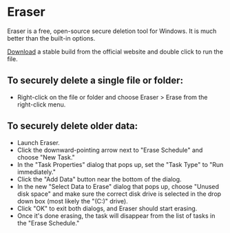 [Title]: # (Secure deletion on Windows)
[Order]: # (1)

# Eraser

Eraser is a free, open-source secure deletion tool for Windows. It is much better than the built-in options.

[Download](http://eraser.heidi.ie/download/) a stable build from the official website and double click to run the file.

## To securely delete a single file or folder:

*    Right-click on the file or folder and choose Eraser > Erase from the right-click menu.

## To securely delete older data:

*   Launch Eraser.
*   Click the downward-pointing arrow next to "Erase Schedule" and choose "New Task."
*   In the "Task Properties" dialog that pops up, set the "Task Type" to "Run immediately."
*   Click the "Add Data" button near the bottom of the dialog.
*   In the new "Select Data to Erase" dialog that pops up, choose "Unused disk space" and make sure the correct disk drive is selected in the drop down box (most likely the "(C:)" drive).
*   Click "OK" to exit both dialogs, and Eraser should start erasing.
*   Once it's done erasing, the task will disappear from the list of tasks in the "Erase Schedule."
